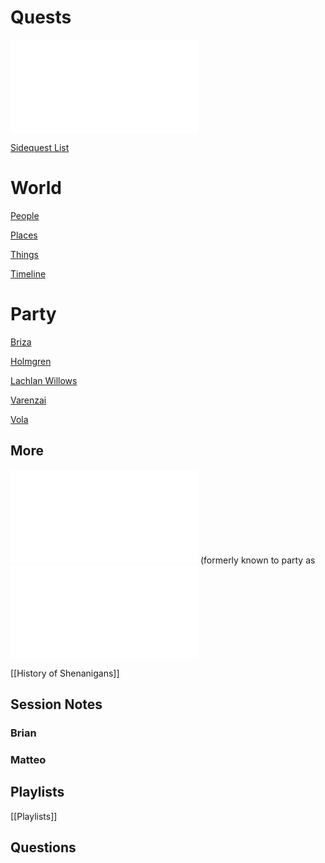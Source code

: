 # Quests
<embed src="Website_Navigation/Quests/Main_Quest.html">

[Sidequest List](Website_Navigation/Quests/Sidequests/Sidequest_List.md)

# World
[People](Website_Navigation/people.md)

[Places](Website_Navigation/places.md)

[Things](Website_Navigation/things.md)

[Timeline](World/Timeline/Timeline.md)

# Party
[Briza](people/Briza.md)

[Holmgren](people/Holmgren.md)

[Lachlan Willows](people/Lachlan_Willows.md)

[Varenzai](people/Varenzai.md)

[Vola](people/Vola.md)

## More
<embed src="people/Jadzia_Bronzerock.md"> (formerly known to party as <embed src="people/Tora_Ziyal.md">

[[History of Shenanigans]]

## Session Notes
### Brian


### Matteo


## Playlists
[[Playlists]]

## Questions
